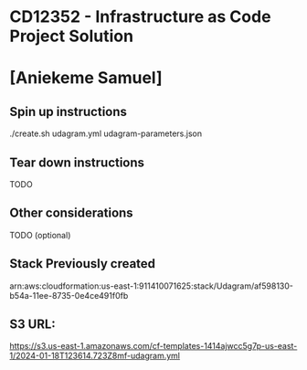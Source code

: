# CD12352 - Infrastructure as Code Project Solution
# [Aniekeme Samuel]

## Spin up instructions
./create.sh udagram.yml udagram-parameters.json

## Tear down instructions
TODO

## Other considerations
TODO (optional)

## Stack Previously created
arn:aws:cloudformation:us-east-1:911410071625:stack/Udagram/af598130-b54a-11ee-8735-0e4ce491f0fb

## S3 URL:

https://s3.us-east-1.amazonaws.com/cf-templates-1414ajwcc5g7p-us-east-1/2024-01-18T123614.723Z8mf-udagram.yml

